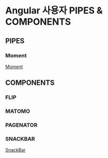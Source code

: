 # Angular 사용자 PIPES & COMPONENTS
## PIPES
### Moment
[Moment](/docs/moment.md "moment")

###

## COMPONENTS

### FLIP

### MATOMO

### PAGENATOR

### SNACKBAR
[SnackBar](/docs/snackbar.md "SnackBar")